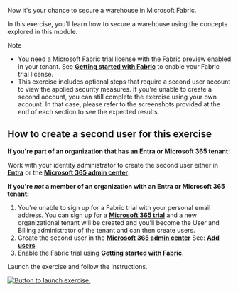 Now it's your chance to secure a warehouse in Microsoft Fabric.

In this exercise, you’ll learn how to secure a warehouse using the concepts explored in this module.

> [!NOTE]
> - You need a Microsoft Fabric trial license with the Fabric preview enabled in your tenant. See [**Getting started with Fabric**](/fabric/get-started/fabric-trial?azure-portal=true) to enable your Fabric trial license.
> - This exercise includes optional steps that require a second user account to view the applied security measures. If you're unable to create a second account, you can still complete the exercise using your own account. In that case, please refer to the screenshots provided at the end of each section to see the expected results.

## **How to create a second user for this exercise** 
**If you're part of an organization that has an Entra or Microsoft 365 tenant:** 

Work with your identity administrator to create the second user either in [**Entra**](https://entra.microsoft.com?azure-portal=true) or the [**Microsoft 365 admin center**](https://admin.cloud.microsoft?azure-portal=true).  

**If you're *not* a member of an organization with an Entra or Microsoft 365 tenant:**
1. You're unable to sign up for a Fabric trial with your personal email address. You can sign up for a [**Microsoft 365 trial**](/power-bi/enterprise/service-admin-signing-up-for-power-bi-with-a-new-office-365-trial?azure-portal=true) and a new organizational tenant will be created and you'll become the User and Billing administrator of the tenant and can then create users.
2. Create the second user in the [**Microsoft 365 admin center**](https://admin.cloud.microsoft/#/users?azure-portal=true) See: [**Add users**](/microsoft-365/admin/add-users/add-users?azure-portal=true)
3. Enable the Fabric trial using [**Getting started with Fabric**](/fabric/get-started/fabric-trial?azure-portal=true).

Launch the exercise and follow the instructions.

[![Button to launch exercise.](../media/launch-exercise.png)](https://go.microsoft.com/fwlink/?linkid=2277744)
